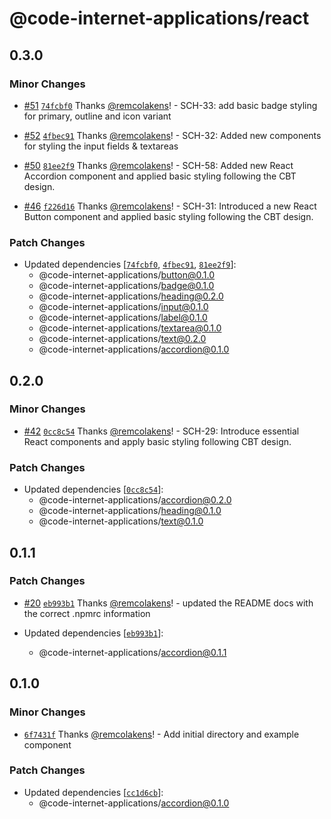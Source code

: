 # @code-internet-applications/react

## 0.3.0

### Minor Changes

- [#51](https://github.com/code-internet-applications/cbt-hydrogen/pull/51)
  [`74fcbf0`](https://github.com/code-internet-applications/cbt-hydrogen/commit/74fcbf0534171aac99555a9eac934e15f78d15e0)
  Thanks [@remcolakens](https://github.com/remcolakens)! - SCH-33: add basic
  badge styling for primary, outline and icon variant

- [#52](https://github.com/code-internet-applications/cbt-hydrogen/pull/52)
  [`4fbec91`](https://github.com/code-internet-applications/cbt-hydrogen/commit/4fbec9159ed266724d0e01ab92da3b76218d381e)
  Thanks [@remcolakens](https://github.com/remcolakens)! - SCH-32: Added new
  components for styling the input fields & textareas

- [#50](https://github.com/code-internet-applications/cbt-hydrogen/pull/50)
  [`81ee2f9`](https://github.com/code-internet-applications/cbt-hydrogen/commit/81ee2f9e4e5caf8c78015b66b522fb686c14541e)
  Thanks [@remcolakens](https://github.com/remcolakens)! - SCH-58: Added new
  React Accordion component and applied basic styling following the CBT design.

- [#46](https://github.com/code-internet-applications/cbt-hydrogen/pull/46)
  [`f226d16`](https://github.com/code-internet-applications/cbt-hydrogen/commit/f226d1647339adaf7c7752f0eaf17f9f4e099624)
  Thanks [@remcolakens](https://github.com/remcolakens)! - SCH-31: Introduced a
  new React Button component and applied basic styling following the CBT design.

### Patch Changes

- Updated dependencies
  [[`74fcbf0`](https://github.com/code-internet-applications/cbt-hydrogen/commit/74fcbf0534171aac99555a9eac934e15f78d15e0),
  [`4fbec91`](https://github.com/code-internet-applications/cbt-hydrogen/commit/4fbec9159ed266724d0e01ab92da3b76218d381e),
  [`81ee2f9`](https://github.com/code-internet-applications/cbt-hydrogen/commit/81ee2f9e4e5caf8c78015b66b522fb686c14541e)]:
  - @code-internet-applications/button@0.1.0
  - @code-internet-applications/badge@0.1.0
  - @code-internet-applications/heading@0.2.0
  - @code-internet-applications/input@0.1.0
  - @code-internet-applications/label@0.1.0
  - @code-internet-applications/textarea@0.1.0
  - @code-internet-applications/text@0.2.0
  - @code-internet-applications/accordion@0.1.0

## 0.2.0

### Minor Changes

- [#42](https://github.com/code-internet-applications/cbt-hydrogen/pull/42)
  [`0cc8c54`](https://github.com/code-internet-applications/cbt-hydrogen/commit/0cc8c54ae980b2d14650f6f179090828ecd7876a)
  Thanks [@remcolakens](https://github.com/remcolakens)! - SCH-29: Introduce
  essential React components and apply basic styling following CBT design.

### Patch Changes

- Updated dependencies
  [[`0cc8c54`](https://github.com/code-internet-applications/cbt-hydrogen/commit/0cc8c54ae980b2d14650f6f179090828ecd7876a)]:
  - @code-internet-applications/accordion@0.2.0
  - @code-internet-applications/heading@0.1.0
  - @code-internet-applications/text@0.1.0

## 0.1.1

### Patch Changes

- [#20](https://github.com/code-internet-applications/cbt-hydrogen/pull/20)
  [`eb993b1`](https://github.com/code-internet-applications/cbt-hydrogen/commit/eb993b116ef734fed100fcce9094eb9d7965d528)
  Thanks [@remcolakens](https://github.com/remcolakens)! - updated the README
  docs with the correct .npmrc information

- Updated dependencies
  [[`eb993b1`](https://github.com/code-internet-applications/cbt-hydrogen/commit/eb993b116ef734fed100fcce9094eb9d7965d528)]:
  - @code-internet-applications/accordion@0.1.1

## 0.1.0

### Minor Changes

- [`6f7431f`](https://github.com/code-internet-applications/cbt-hydrogen/commit/6f7431f9164768b752f40038db616ecff6f6e9c4)
  Thanks [@remcolakens](https://github.com/remcolakens)! - Add initial directory
  and example component

### Patch Changes

- Updated dependencies
  [[`cc1d6cb`](https://github.com/code-internet-applications/cbt-hydrogen/commit/cc1d6cb115d1b4d95eff3ead54ba8d3d621e9597)]:
  - @code-internet-applications/accordion@0.1.0
